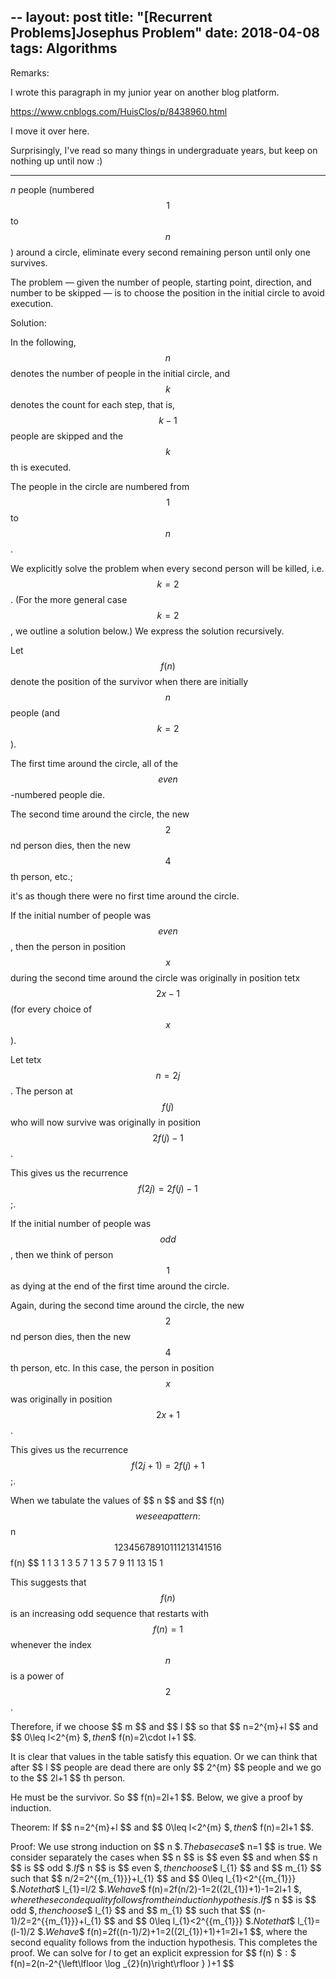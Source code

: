 --
layout: post
title: "[Recurrent Problems]Josephus Problem"
date: 2018-04-08
tags: Algorithms
---


Remarks:

I wrote this paragraph in my junior year on another blog platform.

<https://www.cnblogs.com/HuisClos/p/8438960.html> 

I move it over here.

Surprisingly, I've read so many things in undergraduate years, but keep on nothing up until now :)

------


$n$ people (numbered  $$ 1 $$  to  $$ n $$ ) around a circle, eliminate every second remaining person until only one survives.

The problem — given the number of people, starting point, direction, and number to be skipped — is to choose the position in the initial circle to avoid execution.

Solution:

In the following,  $$ n $$  denotes the number of people in the initial circle, and  $$ k $$  denotes the count for each step, that is,  $$ k-1 $$  people are skipped and the  $$ k $$  th is executed.

The people in the circle are numbered from  $$ 1 $$  to  $$ n $$ .

We explicitly solve the problem when every second person will be killed, i.e.  $$ k=2 $$ . (For the more general case  $$ k=2 $$ , we outline a solution below.) We express the solution recursively.

Let  $$ f(n) $$  denote the position of the survivor when there are initially  $$ n $$  people (and  $$ k=2 $$ ).

The first time around the circle, all of the $$ even $$  -numbered people die.

The second time around the circle, the new  $$ 2 $$  nd person dies, then the new  $$ 4 $$  th person, etc.;

it's as though there were no first time around the circle.

 
If the initial number of people was  $$ even $$ , then the person in position  $$ x $$  during the second time around the circle was originally in position tetx $$ 2x-1 $$  (for every choice of  $$ x $$ ).

Let tetx $$ n=2j $$ . The person at  $$ f(j) $$  who will now survive was originally in position  $$ 2f(j)-1 $$ .

This gives us the recurrence  $$ f(2j)=2f(j)-1 $$ ;.

If the initial number of people was  $$ odd $$ , then we think of person  $$ 1 $$  as dying at the end of the first time around the circle.

Again, during the second time around the circle, the new  $$ 2 $$  nd person dies, then the new  $$ 4 $$  th person, etc. 
In this case, the person in position $$x$$ was originally in position $$2x+1$$.

This gives us the recurrence $$f(2j+1)=2f(j)+1$$;.

When we tabulate the values of \$$ n $$ and \$$ f(n) $$ we see a pattern:
$$ n $$	1	2	3	4	5	6	7	8	9	10	11	12	13	14	15	16
$$ f(n) $$	1	1	3	1	3	5	7	1	3	5	7	9	11	13	15	1

This suggests that $$ f(n) $$ is an increasing odd sequence that restarts with $$ f(n)=1 $$ whenever the index $$ n $$ is a power of $$ 2 $$.

Therefore, if we choose \$$ m $$ and \$$ l $$ so that \$$ n=2^{m}+l $$ and \$$ 0\leq l<2^{m} $$, then \$$ f(n)=2\cdot l+1 $$.

It is clear that values in the table satisfy this equation. Or we can think that after \$$ l $$ people are dead there are only \$$ 2^{m} $$ people and we go to the \$$ 2l+1 $$ th person.

He must be the survivor. So \$$ f(n)=2l+1 $$. Below, we give a proof by induction.

Theorem: If \$$ n=2^{m}+l $$ and \$$ 0\leq l<2^{m} $$, then \$$ f(n)=2l+1 $$.

Proof: We use strong induction on \$$ n $$.
      The base case \$$ n=1 $$ is true.
      We consider separately the cases when \$$ n $$ is \$$ even $$ and when \$$ n $$ is \$$ odd $$.
      If \$$ n $$ is \$$ even $$, then choose \$$ l_{1} $$ and \$$ m_{1} $$ such that \$$ n/2=2^{{m_{1}}}+l_{1} $$ and \$$ 0\leq l_{1}<2^{{m_{1}}} $$. Note that \$$ l_{1}=l/2 $$.
      We have \$$ f(n)=2f(n/2)-1=2((2l_{1})+1)-1=2l+1 $$, where the second equality follows from the induction hypothesis.
      If \$$ n $$ is \$$ odd $$, then choose \$$ l_{1} $$ and \$$ m_{1} $$ such that \$$ (n-1)/2=2^{{m_{1}}}+l_{1} $$ and \$$ 0\leq l_{1}<2^{{m_{1}}} $$. Note that \$$ l_{1}=(l-1)/2 $$.
      We have \$$ f(n)=2f((n-1)/2)+1=2((2l_{1})+1)+1=2l+1 $$, where the second equality follows from the induction hypothesis.
      This completes the proof.
      We can solve for $l$ to get an explicit expression for \$$ f(n) $$:
      \$$ f(n)=2(n-2^{\left\lfloor \log _{2}(n)\right\rfloor } )+1 $$